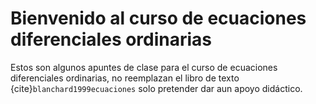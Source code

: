 # Bienvenido al curso de ecuaciones diferenciales ordinarias

Estos son algunos apuntes de clase para el curso de ecuaciones diferenciales ordinarias, no reemplazan el libro de texto {cite}`blanchard1999ecuaciones` solo pretender dar aun apoyo didáctico. 



```{tableofcontents}
```
